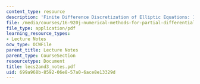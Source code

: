 ```yaml
---
content_type: resource
description: 'Finite Difference Discretization of Elliptic Equations: 1D Problem'
file: /media/courses/16-920j-numerical-methods-for-partial-differential-equations-sma-5212-spring-2003/699a968b859206e857a06ace8e13329d_lecs2and3_notes.pdf
file_type: application/pdf
learning_resource_types:
- Lecture Notes
ocw_type: OCWFile
parent_title: Lecture Notes
parent_type: CourseSection
resourcetype: Document
title: lecs2and3_notes.pdf
uid: 699a968b-8592-06e8-57a0-6ace8e13329d
---
```

